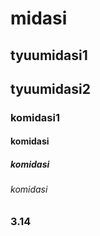 # midasi


## tyuumidasi1
## tyuumidasi2
### komidasi1
#### komidasi
##### komidasi
###### komidasi
### 3.14


